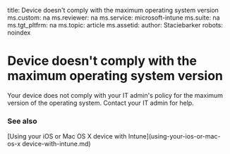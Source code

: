 title: Device doesn't comply with the maximum operating system version 
ms.custom: na
ms.reviewer: na
ms.service: microsoft-intune
ms.suite: na
ms.tgt_pltfrm: na
ms.topic: article
ms.assetid: 
author: Staciebarker
robots: noindex

# Device doesn't comply with the maximum operating system version

Your device does not comply with your IT admin's policy for the maximum version of the operating system. Contact your IT admin for help.

### See also
[Using your iOS or Mac OS X device with Intune](using-your-ios-or-mac-os-x device-with-intune.md)